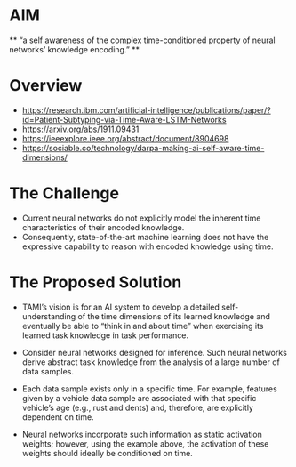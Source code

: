 # AIM
** “a self awareness of the complex time-conditioned property of neural networks’ knowledge encoding.”
**

# Overview


+ https://research.ibm.com/artificial-intelligence/publications/paper/?id=Patient-Subtyping-via-Time-Aware-LSTM-Networks
+ https://arxiv.org/abs/1911.09431
+ https://ieeexplore.ieee.org/abstract/document/8904698
+ https://sociable.co/technology/darpa-making-ai-self-aware-time-dimensions/


# The Challenge

+ Current neural networks do not explicitly model the inherent time characteristics of their encoded knowledge.
+ Consequently, state-of-the-art machine learning does not have the expressive capability to reason with encoded knowledge using time.

# The Proposed Solution

+ TAMI’s vision is for an AI system to develop a detailed self-understanding of the time dimensions of its learned knowledge and eventually be able to “think in and about time” when exercising its learned task knowledge in task performance.

+ Consider neural networks designed for inference. Such neural networks derive abstract task knowledge from the analysis of a large number of data samples.

+ Each data sample exists only in a specific time. For example, features given by a vehicle data sample are associated with that specific vehicle’s age (e.g., rust and dents) and, therefore, are explicitly dependent on time.

+ Neural networks incorporate such information as static activation weights; however, using the example above, the activation of these weights should ideally be conditioned on time.